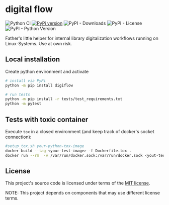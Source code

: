 # digital flow

![Python CI](https://github.com/ulb-sachsen-anhalt/digital-flow/actions/workflows/main.yml/badge.svg)
[![PyPi version](https://badgen.net/pypi/v/digiflow/)](https://pypi.org/project/digiflow/) ![PyPI - Downloads](https://img.shields.io/pypi/dm/digiflow) ![PyPI - License](https://img.shields.io/pypi/l/digiflow) ![PyPI - Python Version](https://img.shields.io/pypi/pyversions/digiflow)

Father's little helper for internal library digitalization workflows running on Linux-Systems. Use at own risk.

## Local installation

Create python environment and activate 

```bash
# install via PyPi
python -m pip install digiflow

# run tests
python -m pip install -r tests/test_requirements.txt
python -m pytest
```

## Tests with toxic container

Execute `tox` in a closed environment (and keep track of docker's socket connection):

```bash
#setup_tox.sh your-python-tox-image
docker build --tag <your-test-image> -f Dockerfile.tox .
docker run --rm  -v /var/run/docker.sock:/var/run/docker.sock <yout-test-image> tox
```

## License

This project's source code is licensed under terms of the [MIT license](https://opensource.org/licenses/MIT).

NOTE: This project depends on components that may use different license terms.
